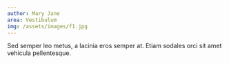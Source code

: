 ```yaml
---
author: Mary Jane
area: Vestibulum
img: /assets/images/f1.jpg
---
```

Sed semper leo metus, a lacinia eros semper at. Etiam sodales orci sit amet vehicula pellentesque.